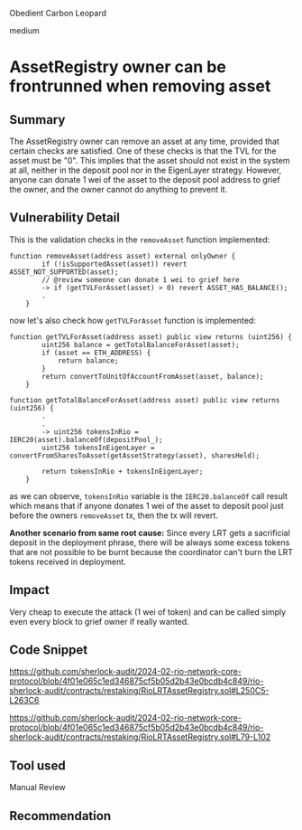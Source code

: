 Obedient Carbon Leopard

medium

# AssetRegistry owner can be frontrunned when removing asset

## Summary
The AssetRegistry owner can remove an asset at any time, provided that certain checks are satisfied. One of these checks is that the TVL for the asset must be "0". This implies that the asset should not exist in the system at all, neither in the deposit pool nor in the EigenLayer strategy. However, anyone can donate 1 wei of the asset to the deposit pool address to grief the owner, and the owner cannot do anything to prevent it.
## Vulnerability Detail
This is the validation checks in the `removeAsset` function implemented:

```solidity
function removeAsset(address asset) external onlyOwner {
        if (!isSupportedAsset(asset)) revert ASSET_NOT_SUPPORTED(asset);
        // @review someone can donate 1 wei to grief here
        -> if (getTVLForAsset(asset) > 0) revert ASSET_HAS_BALANCE();
        .
    }
```

now let's also check how `getTVLForAsset` function is implemented:

```solidity
function getTVLForAsset(address asset) public view returns (uint256) {
        uint256 balance = getTotalBalanceForAsset(asset);
        if (asset == ETH_ADDRESS) {
            return balance;
        }
        return convertToUnitOfAccountFromAsset(asset, balance);
    }

function getTotalBalanceForAsset(address asset) public view returns (uint256) {
        .
        .
        -> uint256 tokensInRio = IERC20(asset).balanceOf(depositPool_);
        uint256 tokensInEigenLayer = convertFromSharesToAsset(getAssetStrategy(asset), sharesHeld);

        return tokensInRio + tokensInEigenLayer;
    }
```

as we can observe, `tokensInRio` variable is the `IERC20.balanceOf` call result which means that if anyone donates 1 wei of the asset to deposit pool just before the owners `removeAsset` tx, then the tx will revert.

**Another scenario from same root cause:**
Since every LRT gets a sacrificial deposit in the deployment phrase, there will be always some excess tokens that are not possible to be burnt because the coordinator can't burn the LRT tokens received in deployment. 
## Impact
Very cheap to execute the attack (1 wei of token) and can be called simply even every block to grief owner if really wanted.
## Code Snippet
https://github.com/sherlock-audit/2024-02-rio-network-core-protocol/blob/4f01e065c1ed346875cf5b05d2b43e0bcdb4c849/rio-sherlock-audit/contracts/restaking/RioLRTAssetRegistry.sol#L250C5-L263C6

https://github.com/sherlock-audit/2024-02-rio-network-core-protocol/blob/4f01e065c1ed346875cf5b05d2b43e0bcdb4c849/rio-sherlock-audit/contracts/restaking/RioLRTAssetRegistry.sol#L79-L102

## Tool used

Manual Review

## Recommendation
